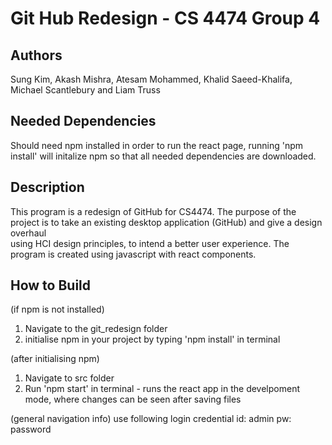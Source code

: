 # Git Hub Redesign - CS 4474 Group 4

## Authors

Sung Kim, Akash Mishra, Atesam Mohammed, Khalid Saeed-Khalifa, Michael Scantlebury and Liam Truss

## Needed Dependencies

Should need npm installed in order to run the react page, running 'npm install' will initalize npm so that all needed dependencies are downloaded.

## Description

This program is a redesign of GitHub for CS4474. The purpose of the project is to take an existing desktop application (GitHub) and give a design overhaul\
using HCI design principles, to intend a better user experience. The program is created using javascript with react components. 

## How to Build

(if npm is not installed)
1. Navigate to the git_redesign folder
2. initialise npm in your project by typing 'npm install' in terminal

(after initialising npm)
1. Navigate to src folder
2. Run 'npm start' in terminal - runs the react app in the develpoment mode, where changes can be seen after saving files

(general navigation info)
use following login credential
id: admin
pw: password



